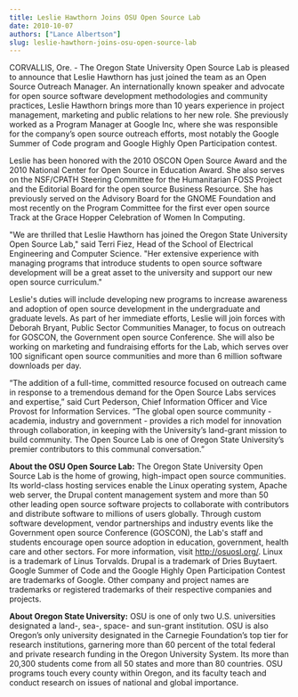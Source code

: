 ```yaml
---
title: Leslie Hawthorn Joins OSU Open Source Lab
date: 2010-10-07
authors: ["Lance Albertson"]
slug: leslie-hawthorn-joins-osu-open-source-lab
---
```


CORVALLIS, Ore. - The Oregon State University Open Source Lab is pleased to
announce that Leslie Hawthorn has just joined the team as an Open Source
Outreach Manager. An internationally known speaker and advocate for open source
software development methodologies and community practices, Leslie Hawthorn
brings more than 10 years experience in project management, marketing and public
relations to her new role. She previously worked as a Program Manager at Google
Inc, where she was responsible for the company’s open source outreach efforts,
most notably the Google Summer of Code program and Google Highly Open
Participation contest.

Leslie has been honored with the 2010 OSCON Open Source Award and the 2010
National Center for Open Source in Education Award. She also serves on the
NSF/CPATH Steering Committee for the Humanitarian FOSS Project and the Editorial
Board for the open source Business Resource. She has previously served on the
Advisory Board for the GNOME Foundation and most recently on the Program
Committee for the first ever open source Track at the Grace Hopper Celebration
of Women In Computing.

"We are thrilled that Leslie Hawthorn has joined the Oregon State University
Open Source Lab," said Terri Fiez, Head of the School of Electrical Engineering
and Computer Science. "Her extensive experience with managing programs that
introduce students to open source software development will be a great asset to
the university and support our new open source curriculum."

Leslie's duties will include developing new programs to increase awareness and
adoption of open source development in the undergraduate and graduate levels. As
part of her immediate efforts, Leslie will join forces with Deborah Bryant,
Public Sector Communities Manager, to focus on outreach for GOSCON, the
Government open source Conference. She will also be working on marketing and
fundraising efforts for the Lab, which serves over 100 significant open source
communities and more than 6 million software downloads per day.

“The addition of a full-time, committed resource focused on outreach came in
response to a tremendous demand for the Open Source Labs services and
expertise,” said Curt Pederson, Chief Information Officer and Vice Provost for
Information Services. “The global open source community - academia, industry and
government - provides a rich model for innovation through collaboration, in
keeping with the University’s land-grant mission to build community. The Open
Source Lab is one of Oregon State University’s premier contributors to this
communal conversation.”

**About the OSU Open Source Lab:** The Oregon State University Open Source Lab
is the home of growing, high-impact open source communities. Its world-class
hosting services enable the Linux operating system, Apache web server, the
Drupal content management system and more than 50 other leading open source
software projects to collaborate with contributors and distribute software to
millions of users globally. Through custom software development, vendor
partnerships and industry events like the Government open source Conference
(GOSCON), the Lab's staff and students encourage open source adoption in
education, government, health care and other sectors. For more information,
visit http://osuosl.org/. Linux is a trademark of Linus Torvalds. Drupal is a
trademark of Dries Buytaert. Google Summer of Code and the Google Highly Open
Participation Contest are trademarks of Google. Other company and project names
are trademarks or registered trademarks of their respective companies and
projects.

**About Oregon State University:** OSU is one of only two U.S. universities
designated a land-, sea-, space- and sun-grant institution. OSU is also Oregon’s
only university designated in the Carnegie Foundation’s top tier for research
institutions, garnering more than 60 percent of the total federal and private
research funding in the Oregon University System. Its more than 20,300 students
come from all 50 states and more than 80 countries. OSU programs touch every
county within Oregon, and its faculty teach and conduct research on issues of
national and global importance.
